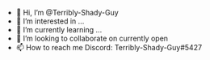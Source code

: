 - 👋 Hi, I’m @Terribly-Shady-Guy
- 👀 I’m interested in ...
- 🌱 I’m currently learning ...
- 💞️ I’m looking to collaborate on currently open
- 📫 How to reach me Discord: Terribly-Shady-Guy#5427

<!---
Terribly-Shady-Guy/Terribly-Shady-Guy is a ✨ special ✨ repository because its `README.md` (this file) appears on your GitHub profile.
You can click the Preview link to take a look at your changes.
--->
